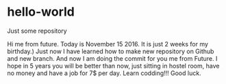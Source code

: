 # hello-world
Just some repository

Hi me from future. Today is November 15 2016. It is just 2 weeks for my birthday.) Just now I have learned how to make new repository on Github and new branch. And now I am doing the commit for you me from Future. I hope in 5 years you will be better than now, just sitting in hostel room, have no money and have a job for 7$ per day. Learn codding!!! Good luck.
